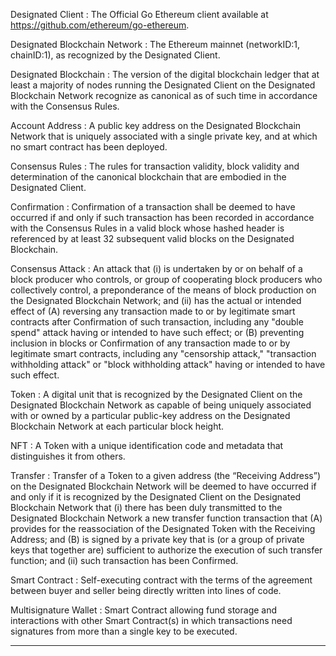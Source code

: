 Designated Client
: The Official Go Ethereum client available at https://github.com/ethereum/go-ethereum.

Designated Blockchain Network
: The Ethereum mainnet (networkID:1, chainID:1), as recognized by the Designated Client. 

Designated Blockchain
: The version of the digital blockchain ledger that at least a majority of nodes running the Designated Client on the Designated Blockchain Network recognize as canonical as of such time in accordance with the Consensus Rules.

Account Address
: A public key address on the Designated Blockchain Network that is uniquely associated with a single private key, and at which no smart contract has been deployed.  

Consensus Rules
: The rules for transaction validity, block validity and determination of the canonical blockchain that are embodied in the Designated Client. 

Confirmation
: Confirmation of a transaction shall be deemed to have occurred if and only if such transaction has been recorded in accordance with the Consensus Rules in a valid block whose hashed header is referenced by at least 32 subsequent valid blocks on the Designated Blockchain. 

Consensus Attack
: An attack that (i) is undertaken by or on behalf of a block producer who controls, or group of cooperating block producers who collectively control, a preponderance of the means of block production on the Designated Blockchain Network; and (ii) has the actual or intended effect of (A) reversing any transaction made to or by legitimate smart contracts after Confirmation of such transaction, including any "double spend" attack having or intended to have such effect; or (B) preventing inclusion in blocks or Confirmation of any transaction made to or by legitimate smart contracts, including any "censorship attack," "transaction withholding attack" or "block withholding attack" having or intended to have such effect.

Token
: A digital unit that is recognized by the Designated Client on the Designated Blockchain Network as capable of being uniquely associated with or owned by a particular public-key address on the Designated Blockchain Network at each particular block height.

NFT
: A Token with a unique identification code and metadata that distinguishes it from others.

Transfer
: Transfer of a Token to a given address (the “Receiving Address”) on the Designated Blockchain Network will be deemed to have occurred if and only if it is recognized by the Designated Client on the Designated Blockchain Network that (i) there has been duly transmitted to the Designated Blockchain Network a new transfer function transaction that (A) provides for the reassociation of the Designated Token with the Receiving Address; and (B) is signed by a private key that is (or a group of private keys that together are) sufficient to authorize the execution of such transfer function; and (ii) such transaction has been Confirmed.

Smart Contract
: Self-executing contract with the terms of the agreement between buyer and seller being directly written into lines of code.

Multisignature Wallet
: Smart Contract allowing fund storage and interactions with other Smart Contract(s) in which transactions need signatures from more than a single key to be executed.

---